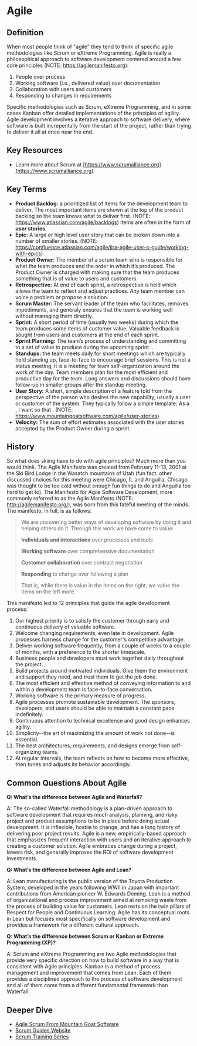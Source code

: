 # Agile

## Definition

When most people think of "agile" they tend to think of specific agile methodologies like Scrum or eXtreme Programming. Agile is really a philosophical approach to software development centered around a few core principles (NOTE:  https://agilemanifesto.org):

1. People over process
2. Working software (i.e., delivered value) over documentation
3. Collaboration with users and customers
4. Responding to changes in requirements

Specific methodologies such as Scrum, eXtreme Programming, and in some cases Kanban offer detailed implementations of the principles of agility. Agile development involves a iterative approach to software delivery, where software is built increpentally from the start of the project, rather than trying to deliver it all at once near the end. 

## Key Resources

* Learn more about Scrum at [https://www.scrumalliance.org](https://www.scrumalliance.org)

## Key Terms

* **Product Backlog:** a prioritized list of items for the development team to deliver. The most important items are shown at the top of the product backlog so the team knows what to deliver first. (NOTE:  https://www.atlassian.com/agile/backlogs) Items are often in the form of **user stories**.
* **Epic:**  A large or high level user story that can be broken down into a number of smaller stories. (NOTE:  https://confluence.atlassian.com/agile/jira-agile-user-s-guide/working-with-epics) 
* **Product Owner**: The member of a scrum team who is responsible for what the team produces and the order in which it’s produced. The Product Owner is charged with making sure that the team produces something that is of value to users and customers.
* **Retrospective:** At end of each sprint,  a retrospective is held which allows the team to reflect and adjust practices. Any team member can voice a problem or propose a solution.
* **Scrum Master**: The servant leader of the team who facilitates, removes impediments, and generaly ensures that the team is working well without managing them directly.
* **Sprint:** A short period of time (usually two weeks) during which the team produces some items of customer value.  Valuable feedback is sought from users and customers at the end of each sprint.
* **Sprint Planning:** The team’s process of understanding and committing to a set of value to produce during the upcoming sprint. .
* **Standups:** the team meets daily for short meetings which are typically held standing up, face-to-face to encourage brief sessions. This is not a status meeting, it is a meeting for team self-organization around the work of the day.  Team members  plan for the most efficient and productive day for the team. Long answers and discussions should have follow-up in smaller groups after the standup meeting.
* **User Story:** A short, simple description of a feature told from the perspective of the person who desires the new capability, usually a user or customer of the system. They typically follow a simple template: As a <type of user>, I want <some goal> so that <some benefit>. (NOTE:  https://www.mountaingoatsoftware.com/agile/user-stories)
* **Velocity:** The sum of effort estimates associated with the user stories accepted by the Product Owner during a sprint.

## History

So what does skiing have to do with agile principles? Much more than you would think. The Agile Manifesto was created from February 11-13, 2001 at the Ski Bird Lodge in the Wasatch mountains of Utah (fun fact: other discussed choices for this meeting were Chicago, IL and Anguilla. Chicago was thought to be too cold without enough fun things to do and Anguilla too hard to get to). The Manifesto for Agile Software Development, more commonly referred to as the Agile Manifesto (NOTE:  http://agilemanifesto.org/), was born from this fateful meeting of the minds. The manifesto, in full, is as follows:

> We are uncovering better ways of developing software by doing it and helping others do it. Through this work we have come to value:
>
> **Individuals and interactions** over processes and tools
>
> **Working software** over comprehensive documentation
> 
> **Customer collaboration** over contract negotiation
> 
> **Responding** to change over following a plan
> 
> That is, while there is value in the items on the right, we value the items on the left more.

This manifesto led to 12 principles that guide the agile development process:

1. Our highest priority is to satisfy the customer through early and continuous delivery of valuable software.
2. Welcome changing requirements, even late in development. Agile processes harness change for the customer's competitive advantage.
3. Deliver working software frequently, from a couple of weeks to a couple of months, with a preference to the shorter timescale.
4. Business people and developers must work together daily throughout the project.
5. Build projects around motivated individuals. Give them the environment and support they need, and trust them to get the job done.
6. The most efficient and effective method of conveying information to and within a development team is face-to-face conversation.
7. Working software is the primary measure of progress.
8. Agile processes promote sustainable development. The sponsors, developers, and users should be able to maintain a constant pace indefinitely.
9. Continuous attention to technical excellence and good design enhances agility.
10. Simplicity--the art of maximizing the amount of work not done--is essential.
11. The best architectures, requirements, and designs emerge from self-organizing teams.
12. At regular intervals, the team reflects on how to become more effective, then tunes and adjusts its behavior accordingly.

## **Common Questions About Agile**

**Q: What’s the difference between Agile and Waterfall?**

A: The so-called Waterfall methodology is a plan-driven approach to software development that requires much analysis, planning, and risky project and product assumptions to be in place before doing actual development. It is inflexible, hostile to change, and has a long history of delivering poor project results. Agile is a new, empirically-based approach that emphasizes frequent interaction with users and an iterative approach to creating a customer solution. Agile embraces change during a project, lowers risk, and generally improves the ROI of software development investments.


**Q: What’s the difference between Agile and Lean?**

A: Lean manufacturing is the public version of the Toyota Production System, developed in the years following WWII in Japan with important contributions from American pioneer W. Edwards Deming. Lean is a method of organizational and process improvement aimed at removing waste from the process of building value for customers. Lean rests on the twin pillars of Respect for People and Continuous Learning. Agile has its conceptual roots in Lean but focuses most specifically on software development and provides a framework for a different cultural approach.


**Q: What’s the difference between Scrum or Kanban or Extreme Programming (XP)?**

A: Scrum and eXtreme Programming are two Agile methodologies that provide very specific direction on how to build software in a way that is consistent with Agile principles. Kanban is a method of process management and improvement that comes from Lean. Each of them provides a disciplined approach to the process of software development and all of them come from a different fundamental framework than Waterfall.

## Deeper Dive

* [Agile Scrum From Mountain Goat Software](https://www.mountaingoatsoftware.com/presentations)
* [Scrum Guides Website](http://scrumguides.org/scrum-guide.html)
* [Scrum Training Series](http://scrumtrainingseries.com/)

